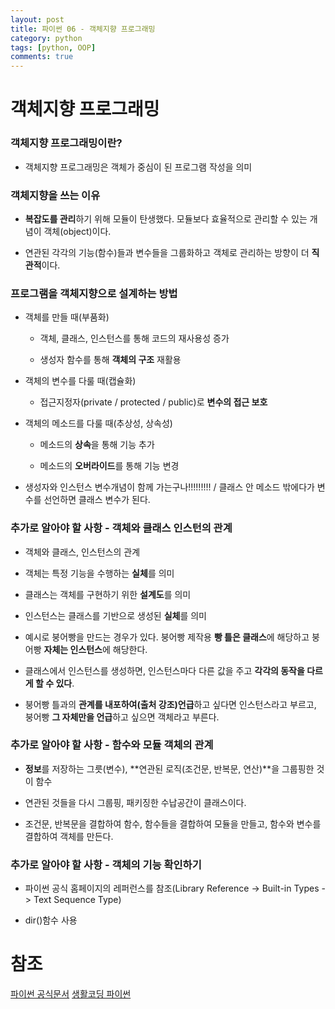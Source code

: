 ```yaml
---
layout: post
title: 파이썬 06 - 객체지향 프로그래밍
category: python
tags: [python, OOP]
comments: true
---
```


# 객체지향 프로그래밍

### 객체지향 프로그래밍이란?

- 객체지향 프로그래밍은 객체가 중심이 된 프로그램 작성을 의미

### 객체지향을 쓰는 이유

- **복잡도를 관리**하기 위해 모듈이 탄생했다. 모듈보다 효율적으로 관리할 수 있는 개념이 객체(object)이다.

- 연관된 각각의 기능(함수)들과 변수들을 그룹화하고 객체로 관리하는 방향이 더 **직관적**이다.

### 프로그램을 객체지향으로 설계하는 방법

- 객체를 만들 때(부품화)

    - 객체, 클래스, 인스턴스를 통해 코드의 재사용성 증가

    - 생성자 함수를 통해 **객체의 구조** 재활용

- 객체의 변수를 다룰 때(캡슐화)

    - 접근지정자(private / protected / public)로 **변수의 접근 보호**

- 객체의 메소드를 다룰 때(추상성, 상속성)

    - 메소드의 **상속**을 통해 기능 추가

    - 메소드의 **오버라이드**를 통해 기능 변경

- 생성자와 인스턴스 변수개념이 함께 가는구나!!!!!!!!! / 클래스 안 메소드 밖에다가 변수를 선언하면 클래스 변수가 된다.



### 추가로 알아야 할 사항 - 객체와 클래스 인스턴의 관계

- 객체와 클래스, 인스턴스의 관계

- 객체는 특정 기능을 수행하는 **실체**를 의미

- 클래스는 객체를 구현하기 위한 **설계도**를 의미

- 인스턴스는 클래스를 기반으로 생성된 **실체**를 의미

- 예시로 붕어빵을 만드는 경우가 있다. 붕어빵 제작용 **빵 틀은 클래스**에 해당하고 붕어빵 **자체는 인스턴스**에 해당한다.

- 클래스에서 인스턴스를 생성하면, 인스턴스마다 다른 값을 주고 **각각의 동작을 다르게 할 수 있다**.

- 붕어빵 틀과의 **관계를 내포하여(출처 강조)언급**하고 싶다면 인스턴스라고 부르고, 붕어빵 **그 자체만을 언급**하고 싶으면 객체라고 부른다.


### 추가로 알아야 할 사항 - 함수와 모듈 객체의 관계

- **정보**를 저장하는 그릇(변수), **연관된 로직(조건문, 반복문, 연산)**을 그룹핑한 것이 함수

- 연관된 것들을 다시 그룹핑, 패키징한 수납공간이 클래스이다.

- 조건문, 반복문을 결합하여 함수, 함수들을 결합하여 모듈을 만들고, 함수와 변수를 결합하여 객체를 만든다.


### 추가로 알아야 할 사항 - 객체의 기능 확인하기

- 파이썬 공식 홈페이지의 레퍼런스를 참조(Library Reference -> Built-in Types -> Text Sequence Type)

- dir()함수 사용



# 참조
[파이썬 공식문서](https://docs.python.org/3/library/functions.html)
[생활코딩 파이썬](https://opentutorials.org/course/1750/9681)
